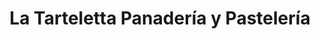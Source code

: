 ---
title: "La Tarteletta Panadería y Pastelería"
url: /loja/la-tarteletta-panaderia-y-pasteleria/
shop: Bäckerei
---